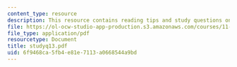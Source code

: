```yaml
---
content_type: resource
description: This resource contains reading tips and study questions on session 13.
file: https://ol-ocw-studio-app-production.s3.amazonaws.com/courses/11-201-gateway-planning-action-fall-2005/6f9468ca5fb4e81e7113a0668544a9bd_studyq13.pdf
file_type: application/pdf
resourcetype: Document
title: studyq13.pdf
uid: 6f9468ca-5fb4-e81e-7113-a0668544a9bd
---
```

